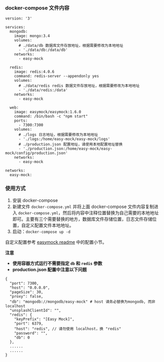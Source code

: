 ### docker-compose 文件内容
```
version: '3'

services:
  mongodb:
    image: mongo:3.4
    volumes:
      # ./data/db 数据库文件存放地址，根据需要修改为本地地址
      - './data/db:/data/db'
    networks:
      - easy-mock

  redis:
    image: redis:4.0.6
    command: redis-server --appendonly yes
    volumes:
      # ./data/redis redis 数据文件存放地址，根据需要修改为本地地址
      - './data/redis:/data'
    networks:
      - easy-mock

  web:
    image: easymock/easymock:1.6.0
    command: /bin/bash -c "npm start"
    ports:
      - 7300:7300
    volumes:
      # ./logs 日志地址，根据需要修改为本地地址
      - './logs:/home/easy-mock/easy-mock/logs'
      # ./production.json 配置地址，请使用本地配置地址替换
      - './production.json:/home/easy-mock/easy-mock/config/production.json'
    networks:
      - easy-mock

networks:
  easy-mock:

```

### 使用方式
1. 安装 docker-compose
2. 新建文件 `docker-compose.yml` 并将上面 docker-compose 文件内容复制进入 `docker-compose.yml`，然后将内容中注释位置替换为自己需要的本地地址即可。主要有三个需要替换的地方，数据库文件存储位置，日志文件存储位置，自定义配置文件本地地址。
3. 启动：`docker-compose up -d`

自定义配置参考 [easymock readme](https://github.com/easy-mock/easy-mock) 中的配置小节。

**注意**
* **使用容器方式运行不需要指定 `db` 和 `redis` 参数**
* **production.json 配置中注意以下问题**

```
{
  "port": 7300,
  "host": "0.0.0.0",
  "pageSize": 30,
  "proxy": false,
  "db": "mongodb://mongodb/easy-mock" # host 请务必替换为mongodb, 而非 localhost
  "unsplashClientId": "",
  "redis": {
    "keyPrefix": "[Easy Mock]",
    "port": 6379,
    "host": "redis", // 请勿使用 localhost，换 "redis"
    "password": "",
    "db": 0
  },
  ......
  ......
}
```
